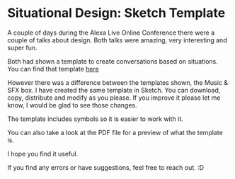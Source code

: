 # Situational Design: Sketch Template
A couple of days during the Alexa Live Online Conference there were a couple of talks about design. Both talks were amazing, very interesting and super fun. 

Both had shown a template to create conversations based on situations. You can find that template [here](https://github.com/alexa/alexa-cookbook/tree/master/tools/situational-design)

However there was a difference between the templates shown, the Music & SFX box. I have created the same template in Sketch. You can download, copy, distribute and modify as you please. If you improve it please let me know, I would be glad to see those changes.

The template includes symbols so it is easier to work with it.

You can also take a look at the PDF file for a preview of what the template is.

I hope you find it useful.

If you find any errors or have suggestions, feel free to reach out. :D